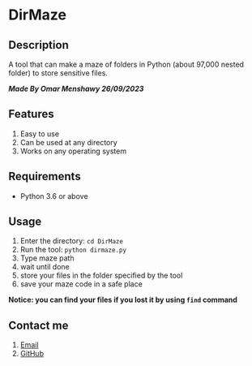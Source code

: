 # DirMaze

## Description

A tool that can make a maze of folders in Python (about 97,000 nested folder) to store sensitive files.

_**Made By Omar Menshawy 26/09/2023**_

## Features

1. Easy to use
2. Can be used at any directory
3. Works on any operating system

## Requirements

- Python 3.6 or above

## Usage

1. Enter the directory: `cd DirMaze`
2. Run the tool: `python dirmaze.py`
3. Type maze path
4. wait until done
5. store your files in the folder specified by the tool
6. save your maze code in a safe place

**Notice: you can find your files if you lost it by using `find` command**

## Contact me

1. <a href="mailto:omar-menshawy@proton.me" target="_blank">Email</a>
2. <a href="https://github.com/OmarMenshawy/">GitHub</a>
